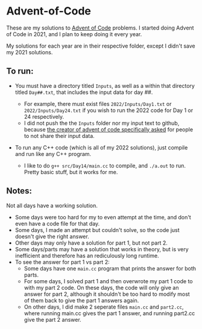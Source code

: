 # Advent-of-Code
These are my solutions to [Advent of Code](https://adventofcode.com/) problems.
I started doing Advent of Code in 2021, and I plan to keep doing it every year.

My solutions for each year are in their respective folder, except I didn't save my 2021 solutions.

## To run:
- You must have a directory titled `Inputs`, as well as a within that directory titled `Day##.txt`, that includes the input data for day ##.
  - For example, there must exist files `2022/Inputs/Day1.txt` or `2022/Inputs/Day24.txt` if you wish to run the 2022 code for Day 1 or 24 respectively.
  - I did not push the the `Inputs` folder nor my input text to github, because [the creator of advent of code specifically asked](https://mobile.twitter.com/ericwastl/status/1465805354214830081) for people to not share their input data.
  
 - To run any C++ code (which is all of my 2022 solutions), just compile and run like any C++ program.
   - I like to do `g++ src/Day14/main.cc` to compile, and `./a.out` to run. Pretty basic stuff, but it works for me.
  
 ## Notes:
 Not all days have a working solution.
 - Some days were too hard for my to even attempt at the time, and don't even have a code file for that day.
 - Some days, I made an attempt but couldn't solve, so the code just doesn't give the right answer.
 - Other days may only have a solution for part 1, but not part 2.
 - Some days/parts may have a solution that works in theory, but is very inefficient and therefore has an rediculously long runtime.
 - To see the answer for part 1 vs part 2:
   - Some days have one `main.cc` program that prints the answer for both parts.
   - For some days, I solved part 1 and then overwrote my part 1 code to with my part 2 code. On these days, the code will only give an answer for part 2, although it shouldn't be too hard to modify most of them back to give the part 1 answers again.
   - On other days, I did make 2 seperate files `main.cc` and `part2.cc`, where running main.cc gives the part 1 answer, and running part2.cc give the part 2 answer.
